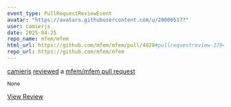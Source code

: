 ```yaml
---
event_type: PullRequestReviewEvent
avatar: "https://avatars.githubusercontent.com/u/20000517?"
user: camierjs
date: 2025-04-25
repo_name: mfem/mfem
html_url: https://github.com/mfem/mfem/pull/4828#pullrequestreview-2794438955
repo_url: https://github.com/mfem/mfem
---
```


<a href='https://github.com/camierjs' target='_blank'>camierjs</a> <a href='https://github.com/mfem/mfem/pull/4828#pullrequestreview-2794438955' target='_blank'>reviewed</a> a <a href='https://github.com/mfem/mfem/pull/4828' target='_blank'>mfem/mfem pull request</a>

<small>None</small>

<a href='https://github.com/mfem/mfem/pull/4828#pullrequestreview-2794438955' target='_blank'>View Review</a>